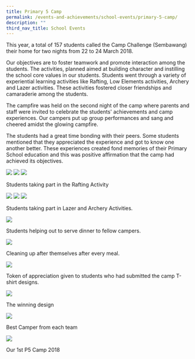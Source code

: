 ```yaml
---
title: Primary 5 Camp
permalink: /events-and-achievements/school-events/primary-5-camp/
description: ""
third_nav_title: School Events
---
```

This year, a total of 157 students called the Camp Challenge (Sembawang) their home for two nights from 22 to 24 March 2018.  
  
Our objectives are to foster teamwork and promote interaction among the students. The activities, planned aimed at building character and instilling the school core values in our students. Students went through a variety of experiential learning activities like Rafting, Low Elements activities, Archery and Lazer activities. These activities fostered closer friendships and camaraderie among the students.  
  
The campfire was held on the second night of the camp where parents and staff were invited to celebrate the students' achievements and camp experiences. Our campers put up group performances and sang and cheered amidst the glowing campfire.  
  
The students had a great time bonding with their peers. Some students mentioned that they appreciated the experience and got to know one another better. These experiences created fond memories of their Primary School education and this was positive affirmation that the camp had achieved its objectives.

![](/images/p5camp1.jpg)
![](/images/p5camp2.jpg)
![](/images/p5camp3.jpg)
<p style=“text-align:center;“> Students taking part in the Rafting Activity</p>

![](/images/p5camp4.png)
![](/images/p5camp5.png)
![](/images/p5camp6.jpg)
<p style=“text-align:center;“>Students taking part in Lazer and Archery Activities.</p>

![](/images/p5camp7.png)
<p style=“text-align:center;“>Students helping out to serve dinner to fellow campers.</p>

![](/images/p5camp8.jpg)
<p style=“text-align:center;“>Cleaning up after themselves after every meal.</p>

![](/images/p5camp9.jpg)
<p style=“text-align:center;“> Token of appreciation given to students who had submitted the camp T-shirt designs.</p>

![](/images/p5camp10.jpg)
<p style=“text-align:center;“>The winning design</p>

![](/images/p5camp11.jpg)
<p style=“text-align:center;“>Best Camper from each team</p>

![](/images/p5camp12.png)
<p style=“text-align:center;“>Our 1st P5 Camp 2018</p>


